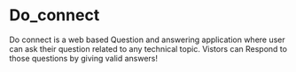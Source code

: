 # Do_connect

Do connect is a web based Question and answering application where user can ask their question related to any technical topic.
Vistors can Respond to those questions by giving valid answers!
